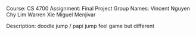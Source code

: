 Course: CS 4700
Assignment: Final Project
Group Names:
Vincent Nguyen
Chy Lim
Warren Xie
Miguel Menjivar

Description:
doodle jump / papi jump feel game but different
